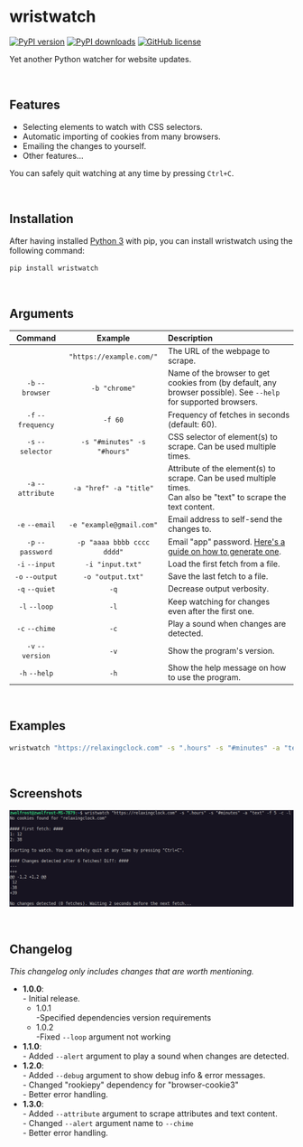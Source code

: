 # wristwatch
[![PyPI version](https://img.shields.io/pypi/v/wristwatch)](https://pypi.org/project/wristwatch/)
[![PyPI downloads](https://img.shields.io/pypi/dm/wristwatch)](https://pypi.org/project/wristwatch/)
[![GitHub license](https://img.shields.io/github/license/zWolfrost/wristwatch)](LICENSE)

Yet another Python watcher for website updates.

&nbsp;
## Features
- Selecting elements to watch with CSS selectors.
- Automatic importing of cookies from many browsers.
- Emailing the changes to yourself.
- Other features...

You can safely quit watching at any time by pressing `Ctrl+C`.

&nbsp;
## Installation
After having installed [Python 3](https://www.python.org/downloads/) with pip, you can install wristwatch using the following command:
```bash
pip install wristwatch
```

&nbsp;
## Arguments
| Command            | Example                     | Description
|:-:                 | :-:                         |:-
|                    | `"https://example.com/"`    | The URL of the webpage to scrape.
| `-b` `--browser`   | `-b "chrome"`               | Name of the browser to get cookies from (by default, any<br>browser possible). See `--help` for supported browsers.
| `-f` `--frequency` | `-f 60`                     | Frequency of fetches in seconds (default: 60).
| `-s` `--selector`  | `-s "#minutes" -s "#hours"` | CSS selector of element(s) to scrape. Can be used multiple times.
| `-a` `--attribute` | `-a "href" -a "title"`      | Attribute of the element(s) to scrape. Can be used multiple times.<br>Can also be "text" to scrape the text content.
| `-e` `--email`     | `-e "example@gmail.com"`    | Email address to self-send the changes to.
| `-p` `--password`  | `-p "aaaa bbbb cccc dddd"`  | Email "app" password. [Here's a guide on how to generate one](https://support.google.com/accounts/answer/185833#app-passwords).
| `-i` `--input`     | `-i "input.txt"`            | Load the first fetch from a file.
| `-o` `--output`    | `-o "output.txt"`           | Save the last fetch to a file.
| `-q` `--quiet`     | `-q`                        | Decrease output verbosity.
| `-l` `--loop`      | `-l`                        | Keep watching for changes even after the first one.
| `-c` `--chime`     | `-c`                        | Play a sound when changes are detected.
| `-v` `--version`   | `-v`                        | Show the program's version.
| `-h` `--help`      | `-h`                        | Show the help message on how to use the program.

&nbsp;
## Examples
```bash
wristwatch "https://relaxingclock.com" -s ".hours" -s "#minutes" -a "text" -f 5 -c -l
```

&nbsp;
## Screenshots

![Enter commands](screenshots/1.png)

&nbsp;
## Changelog
*This changelog only includes changes that are worth mentioning.*

- **1.0.0**:
<br>- Initial release.
	- 1.0.1
	<br>-Specified dependencies version requirements
	- 1.0.2
	<br>-Fixed `--loop` argument not working
- **1.1.0**:
<br>- Added `--alert` argument to play a sound when changes are detected.
- **1.2.0**:
<br>- Added `--debug` argument to show debug info & error messages.
<br>- Changed "rookiepy" dependency for "browser-cookie3"
<br>- Better error handling.
- **1.3.0**:
<br>- Added `--attribute` argument to scrape attributes and text content.
<br>- Changed `--alert` argument name to `--chime`
<br>- Better error handling.